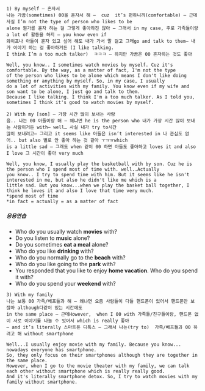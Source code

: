 ```
1) By myself – 혼자서
나는 가끔(sometimes) 00을 혼자서 해 –  cuz  it’s 편하니까(comfortable) – 근데 사실 I’m not the type of person who likes to be
alone 뭔가를 혼자 하는 걸 그렇게 좋아하진 않아 – 그래서 in my case, 주로 가족들이랑 a lot of 활동을 하지 – you know even if
와이프나 아들이 혼자 있고 싶어 해도 내가 가서 말 걸고 그래go and talk to them– 내가 이야기 하는 걸 좋아하거든 (I like talking.
I think I’m a too much talker)  ㅋㅋㅋ – 하지만 가끔은 00 혼자하는 것도 좋아  

Well, you know.. I sometimes watch movies by myself. Cuz it's comfortable. By the way, as a matter of fact, I'm not the type
of the person who likes to be alone which means I don't like doing something or anything by myself. So, in my case, I usually
do a lot of activities with my family. You know even if my wife and son want to be alone, I just go and talk to them.
Because I like talking. I think I'm a too much talker. As I told you, sometimes I think it's good to watch movies by myself.  
```
```
2) With my [son] – 가장 시간 많이 보내는 사람
음.. 나는 00 아들이랑 해 – 왜냐면 he is the person who 내가 가장 시간 많이 보내는 사람이거든 with– well… 사실 내가 try to시간  
많이 보내려고– 그리고 it seems like 아들은 isn’t interested in 나 관심도 없어.. but also 별로 안 좋아 하는 것 같아 ㅜㅠㅠwhich  
is a little sad – 그래도 when 같이 00 하면 아들도 좋아하고 loves it and also I love 그 시간이 좋아 very much   

Well, you know, I usually play the basketball with by son. Cuz he is the person who I spend most of time with. well..Actually
you know.. I try to spend time with him. But it seems like he isn't interested in me, but also he didn't like me which is a
little sad. But you know...when we play the basket ball together, I think he loves it and also I love that time very much.
*spend most of time
*in fact = actually = as a matter of fact
```
##### 응용연습  
- Who do you usually watch **movies** with?
- Do you listen to **music** alone?
- Do you sometimes **eat a meal** alone?
- Who do you like **drinking** with?
- Who do you normally go to the **beach** with?
- Who do you like going to the **park** with?
- You responded that you like to enjoy **home vacation**. Who do you spend it with?
- Who do you spend your **weekend** with?
```
3) With my family
나는 보통 00 가족/베프들과 해 – 왜냐면 요즘 사람들이 다들 핸드폰이 있어서 핸드폰만 보잖아 although다같이 있는 시간에도
in the same place – 근데However,  when I 00 with 가족들/친구들이랑, 핸드폰 없이 서로 이야기를 나눌 수 있어서 which is really 좋아  
– and it’s literally 스마트폰 디톡스 – 그래서 나는(try to)  가족/베프들과 00 하려고 해 without smartphone

Well...I usually enjoy movie with my family. Because you know... nowadays everyone has smartphone.
So, they only focus on their smartphones although they are together in the same place.
However, when I go to the movie theater with my family, we can talk each other without smartphone which is really really good.  
And it's literally smartphone detox. So, I try to watch movies with my family without smartphone.

```
